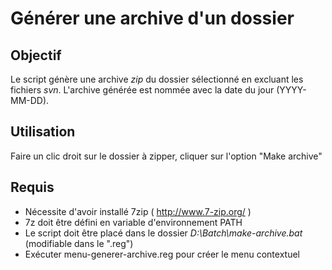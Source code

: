 # Générer une archive d'un dossier

## Objectif

Le script génère une archive _zip_ du dossier sélectionné en excluant les fichiers _svn_.
L'archive générée est nommée avec la date du jour (YYYY-MM-DD).


## Utilisation

Faire un clic droit sur le dossier à zipper, cliquer sur l'option "Make archive"

## Requis

* Nécessite d'avoir installé 7zip ( http://www.7-zip.org/ )
* 7z doit être défini en variable d'environnement PATH
* Le script doit être placé dans le dossier _D:\Batch\make-archive.bat_ (modifiable dans le ".reg")
* Exécuter menu-generer-archive.reg pour créer le menu contextuel

